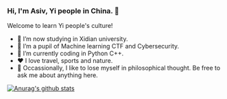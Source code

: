### Hi, I'm Asiv, Yi people in China. 👋
Welcome to learn Yi people's culture!
- 🔭 I’m now studying in Xidian university.
- 🌱 I’m a pupil of Machine learning CTF and Cybersecurity.
- 🤔 I’m currently coding in Python C++.
- ❤️ I love travel, sports and nature.
- 💬 Occassionally, I like to lose myself in philosophical thought. Be free to ask me about anything here.

[![Anurag's github stats](https://github-readme-stats.vercel.app/api?username=NiceAsiv)](https://github.com/NiceAsiv?tab=repositories)
